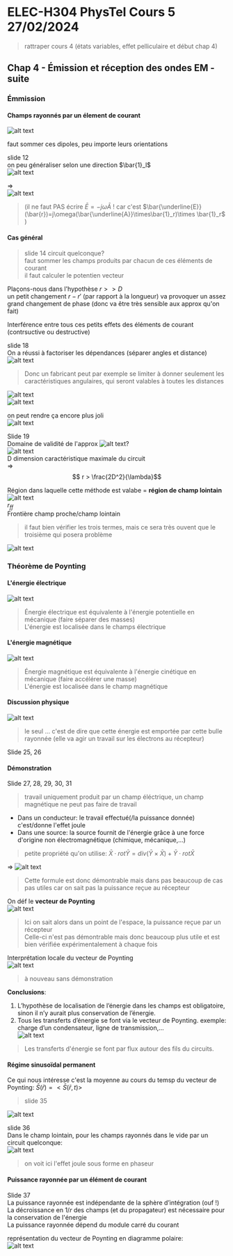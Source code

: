 # ELEC-H304 PhysTel Cours 5 27/02/2024

> rattraper cours 4 (états variables, effet pelliculaire et début chap 4)

## Chap 4 - Émission et réception des ondes EM - suite

### Émmission

#### Champs rayonnés par un élement de courant

![alt text](image-27.png)  

faut sommer ces dipoles, peu importe leurs orientations  

slide 12  
on peu généraliser selon une direction $\bar{1}_l$  
![alt text](image-28.png)  

=>  
![alt text](image-29.png)  
> (il ne faut PAS écrire $\bar{E}=-j\omega \bar{A}$ ! car c'est $\bar{\underline{E}}(\bar{r})=j\omega(\bar{\underline{A}}\times\bar{1}_r)\times \bar{1}_r$ )   

#### Cas général
> slide 14
circuit quelconque?  
faut sommer les champs produits par chacun de ces éléments de courant  
il faut calculer le potentien vecteur  

Plaçons-nous dans l'hypothèse $r>>D$  
un petit changement $r-r'$ (par rapport à la longueur) va provoquer un assez grand changement de phase (donc va être très sensible aux approx qu'on fait)  

Interférence entre tous ces petits effets des éléments de courant (contrsuctive ou destructive)  

slide 18  
On a réussi à factoriser les dépendances (séparer angles et distance)  
![alt text](image-30.png)  
> Donc un fabricant peut par exemple se limiter à donner seulement les caractéristiques angulaires, qui seront valables à toutes les distances  

![alt text](image-31.png)  
![alt text](image-32.png)  

on peut rendre ça encore plus joli  
![alt text](image-33.png)  

Slide 19  
Domaine de validité de l'approx ![alt text](image-34.png)?  
![alt text](image-35.png)  
D dimension caractéristique maximale du circuit  
$\Rightarrow$  
$$ r > \frac{2D^2}{\lambda}$$  

Région dans laquelle cette méthode est valabe = **région de champ lointain**  
![alt text](image-36.png)  
$r_{ff}$  
Frontière champ proche/champ lointain  
> il faut bien vérifier les trois termes, mais ce sera très ouvent que le troisième qui posera problème  

![alt text](image-37.png)  

### Théorème de Poynting

#### L'énergie électrique

![alt text](image-38.png)  
> Énergie électrique est équivalente à l'énergie potentielle en mécanique (faire séparer des masses)  
> L'énergie est localisée dans le champs électrique  

#### L'énergie magnétique

![alt text](image-39.png)  
> Énergie magnétique est équivalente à l'énergie cinétique en mécanique (faire accélérer une masse)  
> L'énergie est localisée dans le champ magnétique  

#### Discussion physique

![alt text](image-40.png)  

> le seul ... c'est de dire que cette énergie est emportée par cette bulle rayonnée (elle va agir un travail sur les électrons au récepteur)  

Slide 25, 26  

#### Démonstration

Slide 27, 28, 29, 30, 31  
> travail uniquement produit par un champ éléctrique, un champ magnétique ne peut pas faire de travail  
- Dans un conducteur: le travail effectué(/la puissance donnée) c'est/donne l'effet joule  
- Dans une source: la source fournit de l'énergie grâce à une force d'origine non électromagnétique (chimique, mécanique,...)  

> petite propriété qu'on utilise: $\bar{X} \cdot rot\bar{Y} = div(\bar{Y} \times \bar{X})+\bar{Y} \cdot rot\bar{X}$  

$\Rightarrow$ ![alt text](image-42.png)  
> Cette formule est donc démontrable mais dans pas beaucoup de cas pas utiles car on sait pas la puissance reçue au récepteur  

On déf le **vecteur de Poynting**  
![alt text](image-41.png)  
> Ici on sait alors dans un point de l'espace, la puissance reçue par un récepteur  
> Celle-ci n'est pas démontrable mais donc beaucoup plus utile et est bien vérifiée expérimentalement à chaque fois  

Interprétation locale du vecteur de Poynting  
![alt text](image-43.png)  
> à nouveau sans démonstration  

**Conclusions**:
1. L’hypothèse de localisation de l’énergie dans les champs est obligatoire, sinon il n’y aurait plus conservation de l’énergie.  
2. Tous les transferts d’énergie se font via le vecteur de Poynting. exemple: charge d’un condensateur, ligne de transmission,...  
![alt text](image-44.png)  

> Les transferts d'énergie se font par flux autour des fils du circuits.  

#### Régime sinusoïdal permanent
Ce qui nous intéresse c'est la moyenne au cours du temsp du vecteur de Poynting: $\bar{S}(\bar{r}) = <\bar{S}(\bar{r},t)>$  
> slide 35  

![alt text](image-46.png)  

slide 36  
Dans le champ lointain, pour les champs rayonnés dans le vide par un circuit quelconque:  
![alt text](image-47.png)  
> on voit ici l'effet joule sous forme en phaseur  

#### Puissance rayonnée par un élément de courant
Slide 37  
La puissance rayonnée est indépendante de la sphère d’intégration (ouf !)  
La décroissance en $1/r$ des champs (et du propagateur) est nécessaire pour la conservation de l'énergie  
La puissance rayonnée dépend du module carré du courant  

représentation du vecteur de Poynting en diagramme polaire:  
![alt text](image-48.png)  


